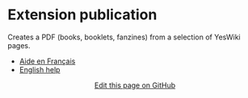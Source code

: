 # Extension publication

Creates a PDF (books, booklets, fanzines) from a selection of YesWiki pages.

 - [Aide en Français](./fr/README.md)
 - [English help](./en/README.md)

<div style="text-align:center;">

[Edit this page on GitHub](https://github.com/YesWiki/yeswiki-extension-publication/edit/doc/docs/README.md)

</div>
